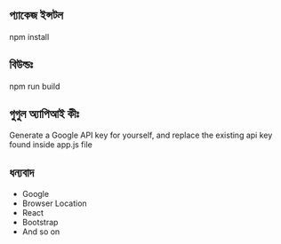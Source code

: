 ## প্যাকেজ ইন্সটল
npm install

## বিউল্ডঃ
npm run build

## গুগুল অ্যাপিআই কীঃ
Generate a Google API key for yourself, and replace the existing api key found inside app.js file

## ধন্যবাদ
- Google
- Browser Location
- React
- Bootstrap
- And so on